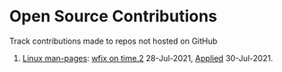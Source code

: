 # Open Source Contributions
Track contributions made to repos not hosted on GitHub

1. [Linux man-pages](https://www.kernel.org/doc/man-pages/): [wfix on time.2](https://lore.kernel.org/linux-man/CAL9Lf7yp7ychhStn6yEPLxntMyfNk5k-SWgk3AShDSCGZ-Lwfw@mail.gmail.com/) 28-Jul-2021, [Applied](https://lore.kernel.org/linux-man/11f3d828-495c-c39d-da72-21922edf7afb@gmail.com/) 30-Jul-2021.
